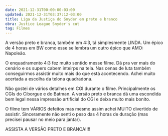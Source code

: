 ```yaml
---
date: 2021-12-31T00:00:00-03:00
updated: 2021-12-31T03:37:12-03:00
title: Liga da Justiça do Snyder em preto e branco
obra: Justice League Snyder's cut
tag: Filmes
---
```


A versão preto e branca, também em 4:3, tá simplesmente LINDA. Um épico de 4 horas em BW como esse se lembra um outro épico que AMO: Napoleão.

O enquadramento 4:3 fez muito sentido messe filme. Dá pra ver mais do cenário e os supers cabem inteirps na tela. Nas cenas de luta também conseguirmos assistir muito mais do que está acontecendo. Achei muito acertada a escolha da telona quadradona.

Não gostei de vários detalhes em CGI durante o filme. Principalmente os CGIs do Ciborgue e do Batman. A versão preto e branca dá uma escondida bem legal nessa impressão artificial do CGI e deixa muito mais bonito.

O filme tem VÁRIOS defeitos mas mesmo assim achei MUITO divertido de assistir. Sinceramente não senti o peso das 4 horas de duração (mas precisei pausar no meio para jantar).

ASSISTA A VERSÃO PRETO E BRANCA!!!!
